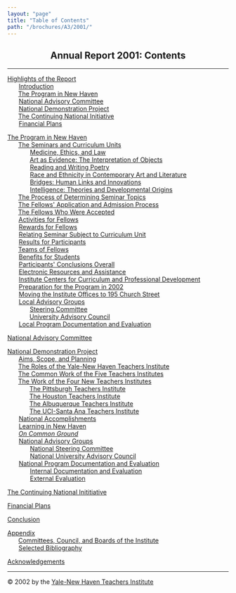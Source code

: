 ```yaml
---
layout: "page"
title: "Table of Contents"
path: "/brochures/A3/2001/"
---
```

<main>
<center>
<h2><b>Annual Report 2001: Contents</b></h2></center>
<hr/>
<p><a href="highlights.html">Highlights of the Report</a>
<br/><font color="#FFFFFF" style="visibility:hidden;">____</font><nobr><a href="highlights.html#a">Introduction</a></nobr>
<br/><font color="#FFFFFF" style="visibility:hidden;">____</font><nobr><a href="highlights.html#b">The Program in New Haven</a></nobr>
<br/><font color="#FFFFFF" style="visibility:hidden;">____</font><nobr><a href="highlights.html#c">National Advisory Committee</a></nobr>
<br/><font color="#FFFFFF" style="visibility:hidden;">____</font><nobr><a href="highlights.html#d">National Demonstration Project</a></nobr>
<br/><font color="#FFFFFF" style="visibility:hidden;">____</font><nobr><a href="highlights.html#e">The Continuing National Initiative</a></nobr>
<br/><font color="#FFFFFF" style="visibility:hidden;">____</font><nobr><a href="highlights.html#f">Financial Plans</a></nobr>
</p><p><a href="programnh.html">The Program in New Haven</a>
<br/><font color="#FFFFFF" style="visibility:hidden;">____</font><nobr><a href="programnh.html#a">The Seminars and Curriculum Units</a></nobr>
<br/><font color="#FFFFFF" style="visibility:hidden;">________</font><nobr><a href="programnh.html#b">Medicine, Ethics, and Law </a></nobr>
<br/><font color="#FFFFFF" style="visibility:hidden;">________</font><nobr><a href="programnh.html#c">Art as Evidence: The Interpretation of Objects </a></nobr>
<br/><font color="#FFFFFF" style="visibility:hidden;">________</font><nobr><a href="programnh.html#d">Reading and Writing Poetry </a></nobr>
<br/><font color="#FFFFFF" style="visibility:hidden;">________</font><nobr><a href="programnh.html#e">Race and Ethnicity in Contemporary Art and Literature</a></nobr>
<br/><font color="#FFFFFF" style="visibility:hidden;">________</font><nobr><a href="programnh.html#f">Bridges: Human Links and Innovations</a></nobr>
<br/><font color="#FFFFFF" style="visibility:hidden;">________</font><nobr><a href="programnh.html#g">Intelligence: Theories and Developmental Origins</a></nobr>
<br/><font color="#FFFFFF" style="visibility:hidden;">____</font><nobr><a href="programnh.html#i">The Process of Determining Seminar Topics</a></nobr>
<br/><font color="#FFFFFF" style="visibility:hidden;">____</font><nobr><a href="programnh.html#j">The Fellows' Application and Admission Process</a></nobr>
<br/><font color="#FFFFFF" style="visibility:hidden;">____</font><nobr><a href="programnh.html#k">The Fellows Who Were Accepted</a></nobr>
<br/><font color="#FFFFFF" style="visibility:hidden;">____</font><nobr><a href="programnh.html#l">Activities for Fellows</a></nobr>
<br/><font color="#FFFFFF" style="visibility:hidden;">____</font><nobr><a href="programnh.html#m">Rewards for Fellows</a></nobr>
<br/><font color="#FFFFFF" style="visibility:hidden;">____</font><nobr><a href="programnh.html#n">Relating Seminar Subject to Curriculum Unit</a></nobr>
<br/><font color="#FFFFFF" style="visibility:hidden;">____</font><nobr><a href="programnh.html#o">Results for Participants</a></nobr>
<br/><font color="#FFFFFF" style="visibility:hidden;">____</font><nobr><a href="programnh.html#p">Teams of Fellows</a></nobr>
<br/><font color="#FFFFFF" style="visibility:hidden;">____</font><nobr><a href="programnh.html#q">Benefits for Students</a></nobr>
<br/><font color="#FFFFFF" style="visibility:hidden;">____</font><nobr><a href="programnh.html#r">Participants' Conclusions Overall</a></nobr>
<br/><font color="#FFFFFF" style="visibility:hidden;">____</font><nobr><a href="programnh.html#s">Electronic Resources and Assistance</a></nobr>
<br/><font color="#FFFFFF" style="visibility:hidden;">____</font><nobr><a href="programnh.html#t">Institute Centers for Curriculum and Professional Development</a></nobr>
<br/><font color="#FFFFFF" style="visibility:hidden;">____</font><nobr><a href="programnh.html#u">Preparation for the Program in 2002</a></nobr>
<br/><font color="#FFFFFF" style="visibility:hidden;">____</font><nobr><a href="programnh.html#v">Moving the Institute Offices to 195 Church Street</a></nobr>
<br/><font color="#FFFFFF" style="visibility:hidden;">____</font><nobr><a href="programnh.html#w">Local Advisory Groups</a></nobr>
<br/><font color="#FFFFFF" style="visibility:hidden;">________</font><nobr><a href="programnh.html#x">Steering Committee</a></nobr>
<br/><font color="#FFFFFF" style="visibility:hidden;">________</font><nobr><a href="programnh.html#y">University Advisory Council</a></nobr>
<br/><font color="#FFFFFF" style="visibility:hidden;">____</font><nobr><a href="programnh.html#z">Local Program Documentation and Evaluation</a></nobr>
</p><p><a href="nac.html">National Advisory Committee</a>
</p><p><a href="nationaldem.html">National Demonstration Project</a>
<br/><font color="#FFFFFF" style="visibility:hidden;">____</font><nobr><a href="nationaldem.html#a">Aims, Scope, and Planning</a></nobr>
<br/><font color="#FFFFFF" style="visibility:hidden;">____</font><nobr><a href="nationaldem.html#b">The Roles of the Yale-New Haven Teachers Institute</a></nobr>
<br/><font color="#FFFFFF" style="visibility:hidden;">____</font><nobr><a href="nationaldem.html#c">The Common Work of the Five Teachers Institutes</a></nobr>
<br/><font color="#FFFFFF" style="visibility:hidden;">____</font><nobr><a href="nationaldem.html#B0">The Work of the Four New Teachers Institutes</a></nobr>
<br/><font color="#FFFFFF" style="visibility:hidden;">________</font><nobr><a href="nationaldem.html#Ba">The Pittsburgh Teachers Institute</a></nobr>
<br/><font color="#FFFFFF" style="visibility:hidden;">________</font><nobr><a href="nationaldem.html#Bb">The Houston Teachers Institute</a></nobr>
<br/><font color="#FFFFFF" style="visibility:hidden;">________</font><nobr><a href="nationaldem.html#Bc">The Albuquerque Teachers Institute</a></nobr>
<br/><font color="#FFFFFF" style="visibility:hidden;">________</font><nobr><a href="nationaldem.html#Bd">The UCI-Santa Ana Teachers Institute</a></nobr>
<br/><font color="#FFFFFF" style="visibility:hidden;">____</font><nobr><a href="nationaldem.html#d">National Accomplishments</a></nobr>
<br/><font color="#FFFFFF" style="visibility:hidden;">____</font><nobr><a href="nationaldem.html#e">Learning in New Haven</a></nobr>
<br/><font color="#FFFFFF" style="visibility:hidden;">____</font><i><a href="nationaldem.html#f">On Common Ground</a></i>
<br/><font color="#FFFFFF" style="visibility:hidden;">____</font><nobr><a href="nationaldem.html#h">National Advisory Groups</a></nobr>
<br/><font color="#FFFFFF" style="visibility:hidden;">________</font><nobr><a href="nationaldem.html#i">National Steering Committee</a></nobr>
<br/><font color="#FFFFFF" style="visibility:hidden;">________</font><nobr><a href="nationaldem.html#j">National University Advisory Council</a></nobr>
<br/><font color="#FFFFFF" style="visibility:hidden;">____</font><nobr><a href="nationaldem.html#k">National Program Documentation and Evaluation</a></nobr>
<br/><font color="#FFFFFF" style="visibility:hidden;">________</font><nobr><a href="nationaldem.html#l">Internal Documentation and Evaluation</a></nobr>
<br/><font color="#FFFFFF" style="visibility:hidden;">________</font><nobr><a href="nationaldem.html#m">External Evaluation</a></nobr>
</p><p><a href="continuingnatinit.html">The Continuing National Inititiative</a>
</p><p><a href="financialp.html">Financial Plans</a>
</p><p><a href="conclusion.html">Conclusion</a>
</p><p><a href="appendix.html">Appendix</a>
<br/><font color="#FFFFFF" style="visibility:hidden;">____</font><nobr><a href="appendix.html#a">Committees, Council, and Boards of the Institute</a></nobr>
<br/><font color="#FFFFFF" style="visibility:hidden;">____</font><nobr><a href="appendix.html#b">Selected Bibliography</a></nobr>
</p><p><a href="acknowledgements.html">Acknowledgements</a>
<br/>
</p><hr/>© 2002 by the <a href="..\..\..\">Yale-New Haven Teachers Institute</a>
</main>